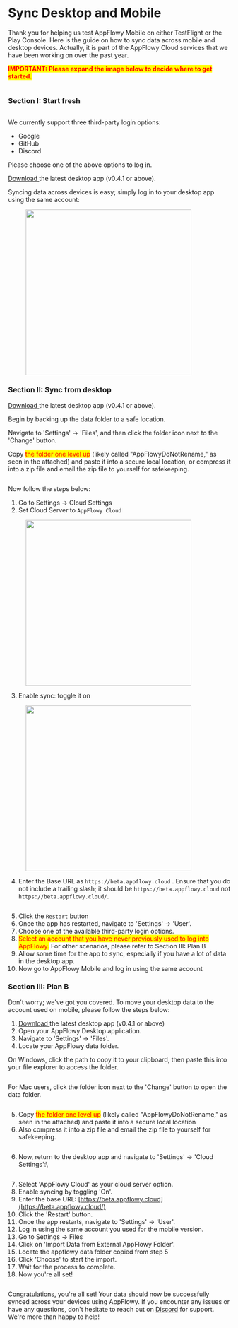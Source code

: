 # Sync Desktop and Mobile

Thank you for helping us test AppFlowy Mobile on either TestFlight or the Play Console. Here is the guide on how to sync data across mobile and desktop devices. Actually, it is part of the AppFlowy Cloud services that we have been working on over the past year.



<mark style="color:red;">**IMPORTANT: Please expand the image below to decide where to get started.**</mark>

<figure><img src="../.gitbook/assets/Decision Tree - Frame 1.jpg" alt=""><figcaption></figcaption></figure>

### Section I: Start fresh

<figure><img src="../.gitbook/assets/IMG_8709 1.png" alt=""><figcaption></figcaption></figure>

We currently support three third-party login options:

* Google
* GitHub
* Discord

Please choose one of the above options to log in.&#x20;

[Download ](https://github.com/AppFlowy-IO/AppFlowy/releases)the latest desktop app (v0.4.1 or above).

Syncing data across devices is easy; simply log in to your desktop app using the same account:

<figure><img src="../.gitbook/assets/image (51).png" alt="" width="375"><figcaption></figcaption></figure>



### Section II: Sync from desktop

[Download ](https://github.com/AppFlowy-IO/AppFlowy/releases)the latest desktop app (v0.4.1 or above).

Begin by backing up the data folder to a safe location.&#x20;

Navigate to 'Settings' -> 'Files', and then click the folder icon next to the 'Change' button.&#x20;

Copy <mark style="color:red;">the folder one level up</mark> (likely called "AppFlowyDoNotRename," as seen in the attached) and paste it into a secure local location, or compress it into a zip file and email the zip file to yourself for safekeeping.

<figure><img src="../.gitbook/assets/Group 1.png" alt=""><figcaption></figcaption></figure>

Now follow the steps below:

1. Go to Settings -> Cloud Settings
2. Set Cloud Server to `AppFlowy Cloud`

<figure><img src="../.gitbook/assets/image (48).png" alt="" width="375"><figcaption></figcaption></figure>

3. Enable sync: toggle it on

<figure><img src="../.gitbook/assets/image (49).png" alt="" width="375"><figcaption></figcaption></figure>

4. Enter the Base URL as `https://beta.appflowy.cloud` . Ensure that you do not include a trailing slash; it should be `https://beta.appflowy.cloud` not `https://beta.appflowy.cloud/`.

<figure><img src="../.gitbook/assets/image (50).png" alt=""><figcaption></figcaption></figure>

5. Click the `Restart` button
6. Once the app has restarted, navigate to 'Settings' -> 'User'.
7. Choose one of the available third-party login options.
8. <mark style="color:red;">Select an account that you have never previously used to log into AppFlowy.</mark> For other scenarios, please refer to Section III: Plan B
9. Allow some time for the app to sync, especially if you have a lot of data in the desktop app.
10. Now go to AppFlowy Mobile and log in using the same account



### Section III: Plan B

Don't worry; we've got you covered. To move your desktop data to the account used on mobile, please follow the steps below:

1. [Download ](https://github.com/AppFlowy-IO/AppFlowy/releases)the latest desktop app (v0.4.1 or above)
2. Open your AppFlowy Desktop application.
3. Navigate to 'Settings' -> 'Files'.
4. Locate your AppFlowy data folder.

On Windows, click the path to copy it to your clipboard, then paste this into your file explorer to access the folder.

<figure><img src="../.gitbook/assets/image (54).png" alt=""><figcaption></figcaption></figure>

For Mac users, click the folder icon next to the 'Change' button to open the data folder.

<figure><img src="../.gitbook/assets/image (55).png" alt=""><figcaption></figcaption></figure>

5. Copy <mark style="color:red;">the folder one level up</mark> (likely called "AppFlowyDoNotRename," as seen in the attached) and paste it into a secure local location
6. Also compress it into a zip file and email the zip file to yourself for safekeeping.&#x20;

<figure><img src="../.gitbook/assets/Group 1 (1).png" alt=""><figcaption></figcaption></figure>

6. Now, return to the desktop app and navigate to 'Settings' -> 'Cloud Settings':\


<figure><img src="../.gitbook/assets/image (56).png" alt=""><figcaption></figcaption></figure>



7. Select 'AppFlowy Cloud' as your cloud server option.
8. Enable syncing by toggling 'On'.
9. Enter the base URL: [https://beta.appflowy.cloud](https://beta.appflowy.cloud/)
10. Click the 'Restart' button.
11. Once the app restarts, navigate to 'Settings' -> 'User'.
12. Log in using the same account you used for the mobile version.
13. Go to Settings -> Files
14. Click on 'Import Data from External AppFlowy Folder'.
15. Locate the appflowy data folder copied from step 5
16. Click 'Choose' to start the import.
17. Wait for the process to complete.
18. Now you're all set!

<figure><img src="../.gitbook/assets/image (59).png" alt=""><figcaption></figcaption></figure>

Congratulations, you're all set! Your data should now be successfully synced across your devices using AppFlowy. If you encounter any issues or have any questions, don't hesitate to reach out on [Discord](https://discord.gg/9Q2xaN37tV) for support. We're more than happy to help!

